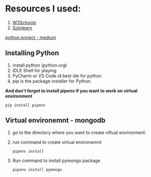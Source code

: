 # Resources I used:
1. [W3Schools](https://www.sololearn.com/)
2. [Sololearn](https://www.sololearn.com/)

[python project - medium](https://medium.com/coders-camp/60-python-projects-with-source-code-919cd8a6e512)

## Installing Python
1. install python (python.org)
2. IDLE Shell for playing
3. PyCharm or VS Code id best ide for python
4. pip is the package installer for Python.

**And don't forget to install pipenv if you want to work on virtual environment**

`pip install pipenv`


## Virtual environemnt - mongodb

1. go to the directory where you want to create viftual environment:
2. run command to create virtual environemnt

    `pipenv install`
3. Run command to install pymongo package

    `pipenv install pymongo`